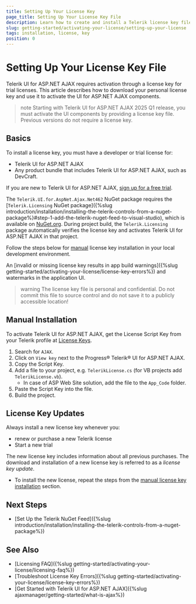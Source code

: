 ```yaml
---
title: Setting Up Your License Key
page_title: Setting Up Your License Key File
description: Learn how to create and install a Telerik license key file, which is required during application building and deployment.
slug: getting-started/activating-your-license/setting-up-your-license
tags: installation, license, key
position: 0
---
```


# Setting Up Your License Key File

Telerik UI for ASP.NET AJAX requires activation through a license key for trial licenses. This article describes how to download your personal license key and use it to activate the UI for ASP.NET AJAX components.

>note Starting with Telerik UI for ASP.NET AJAX 2025 Q1 release, you must activate the UI components by providing a license key file. Previous versions do not require a license key.

## Basics

To install a license key, you must have a developer or trial license for:

* Telerik UI for ASP.NET AJAX
* Any product bundle that includes Telerik UI for ASP.NET AJAX, such as DevCraft.

If you are new to Telerik UI for ASP.NET AJAX, <a href="https://www.telerik.com/aspnet-ajax" target="_blank">sign up for a free trial</a>.

The `Telerik.UI.for.AspNet.Ajax.Net462` NuGet package requires the [`Telerik.Licensing` NuGet package]({%slug introduction/installation/installing-the-telerik-controls-from-a-nuget-package%}#step-1-add-the-telerik-nuget-feed-to-visual-studio), which is available on [NuGet.org](https://www.nuget.org/packages/Telerik.Licensing). During project build, the `Telerik.Licensing` package automatically verifies the license key and activates Telerik UI for ASP.NET AJAX in that project.

Follow the steps below for [manual](#manual-installation) license key installation in your local development environment. 

An [invalid or missing license key results in app build warnings]({%slug getting-started/activating-your-license/license-key-errors%}) and watermarks in the application UI.

>warning The license key file is personal and confidential. Do not commit this file to source control and do not save it to a publicly accessible location!

## Manual Installation

To activate Telerik UI for ASP.NET AJAX, get the License Script Key from your Telerik profile at <a href="https://www.telerik.com/account/your-licenses/license-keys" target="_blank">License Keys</a>.

1. Search for `AJAX`.
2. Click on `View key` next to the Progress® Telerik® UI for ASP.NET AJAX.
3. Copy the Script Key.
4. Add a file to your project, e.g. `TelerikLicense.cs` (for VB projects add `TelerikLicense.vb`).
   -  In case of ASP Web Site solution, add the file to the `App_Code` folder.
5. Paste the Script Key into the file.
6. Build the project.

## License Key Updates

Always install a new license key whenever you:

* renew or purchase a new Telerik license
* Start a new trial

The new license key includes information about all previous purchases. The download and installation of a new license key is referred to as a *license key update*.

* To install the new license, repeat the steps from the [manual license key installation](#manual-installation) section.

## Next Steps

* [Set Up the Telerik NuGet Feed]({%slug introduction/installation/installing-the-telerik-controls-from-a-nuget-package%})

## See Also

* [Licensing FAQ]({%slug getting-started/activating-your-license/licensing-faq%})
* [Troubleshoot License Key Errors]({%slug getting-started/activating-your-license/license-key-errors%})
* [Get Started with Telerik UI for ASP.NET AJAX]({%slug ajaxmanager/getting-started/what-is-ajax%})
